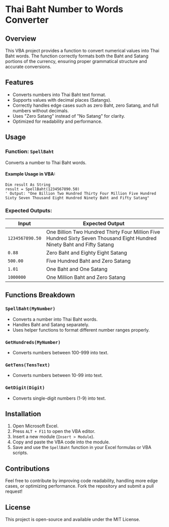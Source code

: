 # Thai Baht Number to Words Converter

## Overview
This VBA project provides a function to convert numerical values into Thai Baht words. The function correctly formats both the Baht and Satang portions of the currency, ensuring proper grammatical structure and accurate conversions.

## Features
- Converts numbers into Thai Baht text format.
- Supports values with decimal places (Satangs).
- Correctly handles edge cases such as zero Baht, zero Satang, and full numbers without decimals.
- Uses "Zero Satang" instead of "No Satang" for clarity.
- Optimized for readability and performance.

## Usage
### Function: `SpellBaht`
Converts a number to Thai Baht words.

#### Example Usage in VBA:
```vba
Dim result As String
result = SpellBaht(1234567890.50)
' Output: "One Billion Two Hundred Thirty Four Million Five Hundred Sixty Seven Thousand Eight Hundred Ninety Baht and Fifty Satang"
```

### Expected Outputs:
| Input         | Expected Output |
|--------------|----------------|
| `1234567890.50` | One Billion Two Hundred Thirty Four Million Five Hundred Sixty Seven Thousand Eight Hundred Ninety Baht and Fifty Satang |
| `0.88` | Zero Baht and Eighty Eight Satang |
| `500.00` | Five Hundred Baht and Zero Satang |
| `1.01` | One Baht and One Satang |
| `1000000` | One Million Baht and Zero Satang |

## Functions Breakdown
### `SpellBaht(MyNumber)`
- Converts a number into Thai Baht words.
- Handles Baht and Satang separately.
- Uses helper functions to format different number ranges properly.

### `GetHundreds(MyNumber)`
- Converts numbers between 100-999 into text.

### `GetTens(TensText)`
- Converts numbers between 10-99 into text.

### `GetDigit(Digit)`
- Converts single-digit numbers (1-9) into text.

## Installation
1. Open Microsoft Excel.
2. Press `ALT + F11` to open the VBA editor.
3. Insert a new module (`Insert > Module`).
4. Copy and paste the VBA code into the module.
5. Save and use the `SpellBaht` function in your Excel formulas or VBA scripts.

## Contributions
Feel free to contribute by improving code readability, handling more edge cases, or optimizing performance. Fork the repository and submit a pull request!

## License
This project is open-source and available under the MIT License.

